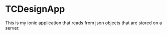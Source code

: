 # TCDesignApp
This is my ionic application that reads from json objects that are stored on a server.
